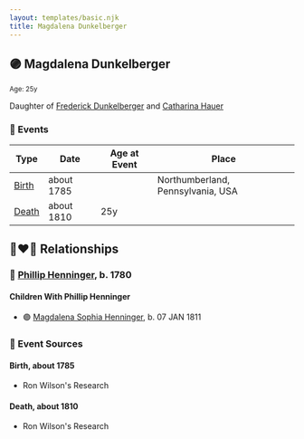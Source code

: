 ```yaml
---
layout: templates/basic.njk
title: Magdalena Dunkelberger
---
```

## 🟣 Magdalena Dunkelberger
<small>Age: 25y</small>

Daughter of [Frederick Dunkelberger](/people/2/29307544) and [Catharina Hauer](/people/7/70737648)

### 📆 Events

Type | Date | Age at Event | Place
------ | ------ | ------ | ------
[Birth](#event-event-3) | about 1785 |  | Northumberland, Pennsylvania, USA
[Death](#event-event-4) | about 1810 | 25y |

## 👩‍❤️‍👨 Relationships

### 🔵 [Phillip Henninger](/people/6/69475448), b. 1780

#### Children With Phillip Henninger
* 🟣 [Magdalena Sophia Henninger](/people/6/64241610), b. 07 JAN 1811
### 📰 Event Sources

#### <a id="event-event-3"></a> Birth, about 1785
* Ron Wilson's Research

#### <a id="event-event-4"></a> Death, about 1810
* Ron Wilson's Research